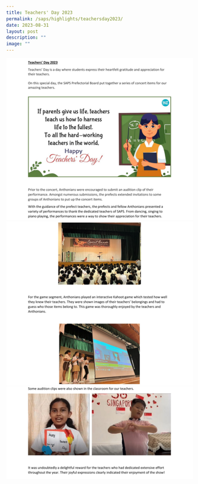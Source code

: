 ```yaml
---
title: Teachers' Day 2023
permalink: /saps/highlights/teachersday2023/
date: 2023-08-31
layout: post
description: ""
image: ""
---
```

![](/images/teachers%20day%201.jpg)
![](/images/teachers%20day%202.jpg)
![](/images/teachers%20day%203.jpg)